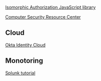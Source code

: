 []()

[Isomorphic Authorization JavaScript library](https://casl.js.org/v5/en/)



[Computer Security Resource Center](https://csrc.nist.gov/)

## Cloud
[Okta Identity Cloud ](https://www.okta.com)

## Monotoring
[Splunk tutorial](https://www.guru99.com/splunk-tutorial.html)